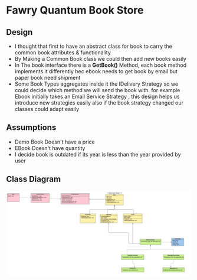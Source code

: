 # Fawry Quantum Book Store 



## Design
* I thought that first to have an abstract class for book to carry the common book attributes & functionality 
* By Making a Common Book class we could then add new books easily
* In The book interface there is a **GetBook()** Method, each book method implements it differently 
  bec ebook needs to get book by email but paper book need shipment
* Some Book Types aggregates inside it the IDelivery Strategy so we could decide which method we will send the book with.
  for example Ebook initially takes an Email Service Strategy ,  this design helps us introduce new strategies easily
  also if the book strategy changed our classes could adapt easily



## Assumptions

* Demo Book Doesn't have a price
* EBook Doesn't have quantity
* I decide book is outdated if its year is less than the year provided by user


## Class Diagram

![Class Diagram](./class_diagram_quantum_books.jpg)